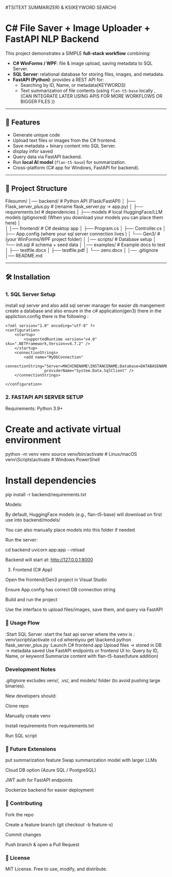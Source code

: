 #TS(TEXT SUMMARIZER) & KS(KEYWORD SEARCH)
# C# File Saver + Image Uploader + FastAPI NLP Backend

This project demonstrates a SIMPLE **full-stack workflow** combining:

- **C# WinForms / WPF**: file & image upload, saving metadata to SQL Server.
- **SQL Server**: relational database for storing files, images, and metadata.
- **FastAPI (Python)**: provides a REST API for:
  - Searching by ID, Name, or metadata(KEYWORDS)
  - Text summarization of file contents (using `flan-t5-base` locally , (CAN INTEGRATE LATER USING APIS FOR MORE WORKFLOWS OR BIGGER FILES ))

---

## 🚀 Features
- Generate unique code 
- Upload text files or images from the C# frontend.
- Save metadata + binary content into SQL Server.
- display infor saved 
- Query data via FastAPI backend.
- Run **local AI model** (`flan-t5-base`) for summarization.
- Cross-platform (C# app for Windows, FastAPI for backend).

---

## 📂 Project Structure
Filesumm/
│── backend/                # Python API (Flask/FastAPI)
│   ├── Flask_server_plus.py              # (rename flask_server.py → app.py)
│   ├── requirements.txt    # dependencies
│   ├── models             # local HuggingFace/LLM models (gitignored) (When you download your models you can place them here)
│   
│
│── frontend/               # C# desktop app
│   ├── Program.cs
│   ├── Controller.cs
│   ├── App.config          (where your sql server connection lives )
│   └── Gen3/               # (your WinForms/WPF project folder)
│
│── scripts/                # Database setup
│   └── init.sql            # schema + seed data
│
│── examples/               # Example docs to test
│   ├── testfile.docx
│   ├── testfile.pdf
│   └── zenv.docx
│
│── .gitignore
│── README.md

---

## 🛠️ Installation

### 1. SQL Server Setup
install sql server and also add sql server manager for easier db mangement 
create a database and also ensure in the c# application(gen3) there in the appliction.config there is the following :

```
<?xml version="1.0" encoding="utf-8" ?>
<configuration>
    <startup> 
        <supportedRuntime version="v4.0" sku=".NETFramework,Version=v4.7.2" />
    </startup>
	<connectionStrings>
		<add name="MyDbConnection"
			 connectionString="Server=MACHINENAME\INSTANCENAME;Database=DATABASENAME;Trusted_Connection=True;TrustServerCertificate=True"
				 providerName="System.Data.SqlClient" />
	</connectionStrings>
	
</configuration>
```

### 2. FASTAPI API SERVER SETUP 
Requirements: Python 3.9+

# Create and activate virtual environment
python -m venv venv
source venv/bin/activate        # Linux/macOS
venv\Scripts\activate           # Windows PowerShell

# Install dependencies
pip install -r backend/requirements.txt


Models:

By default, HuggingFace models (e.g., flan-t5-base) will download on first use into backend/models/

You can also manually place models into this folder if needed

Run the server:

cd backend
uvicorn app:app --reload


Backend will start at: http://127.0.0.1:8000

3. Frontend (C# App)

Open the frontend/Gen3 project in Visual Studio

Ensure App.config has correct DB connection string

Build and run the project

Use the interface to upload files/images, save them, and query via FastAPI

### 📌 Usage Flow

:Start SQL Server
:start the fast api server 
   where the venv is : venv\scripts\activate
   cd cd where\you get \backend
   python  flask_server_plus.py
:Launch C# frontend app
	Upload files → stored in DB → metadata saved
	Use FastAPI endpoints or frontend UI to:
	Query by ID, Name, or keyword
	Summarize content with flan-t5-base(future addition)


 ### Development Notes

.gitignore excludes venv/, .vs/, and models/ folder (to avoid pushing large binaries).

New developers should:

Clone repo

Manually create venv

Install requirements from requirements.txt

Run SQL script

### 📖 Future Extensions
put summarization feature 
Swap summarization model with larger LLMs

Cloud DB option (Azure SQL / PostgreSQL)

JWT auth for FastAPI endpoints

Dockerize backend for easier deployment

### 🤝 Contributing

Fork the repo

Create a feature branch (git checkout -b feature-x)

Commit changes

Push branch & open a Pull Request

### 📜 License

MIT License. Free to use, modify, and distribute.
   
